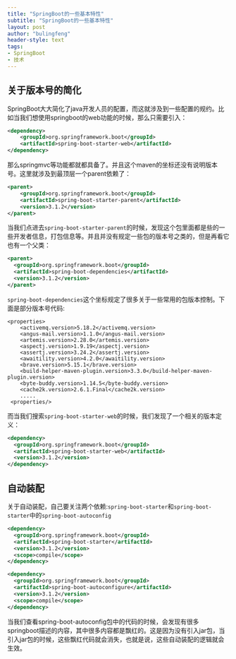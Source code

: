 ```yaml
---
title: "SpringBoot的一些基本特性"
subtitle: "SpringBoot的一些基本特性"
layout: post
author: "bulingfeng"
header-style: text
tags:
- SpringBoot
- 技术
---
```


## 关于版本号的简化

SpringBoot大大简化了java开发人员的配置，而这就涉及到一些配置的规约。比如当我们想使用springboot的web功能的时候，那么只需要引入：

```xml
<dependency>
    <groupId>org.springframework.boot</groupId>
    <artifactId>spring-boot-starter-web</artifactId>
</dependency>
```

那么springmvc等功能都就都具备了。并且这个maven的坐标还没有说明版本号。这里就涉及到最顶层一个parent依赖了：

```xml
<parent>
    <groupId>org.springframework.boot</groupId>
    <artifactId>spring-boot-starter-parent</artifactId>
    <version>3.1.2</version>
</parent>
```

当我们点进去`spring-boot-starter-parent`的时候，发现这个包里面都是些的一些开发者信息，打包信息等。并且并没有规定一些包的版本号之类的，但是再看它也有一个父类：

```xml
<parent>
  <groupId>org.springframework.boot</groupId>
  <artifactId>spring-boot-dependencies</artifactId>
  <version>3.1.2</version>
</parent>
```

`spring-boot-dependencies`这个坐标规定了很多关于一些常用的包版本控制。下面是部分版本号代码:

```properties
<properties>
    <activemq.version>5.18.2</activemq.version>
    <angus-mail.version>1.1.0</angus-mail.version>
    <artemis.version>2.28.0</artemis.version>
    <aspectj.version>1.9.19</aspectj.version>
    <assertj.version>3.24.2</assertj.version>
    <awaitility.version>4.2.0</awaitility.version>
    <brave.version>5.15.1</brave.version>
    <build-helper-maven-plugin.version>3.3.0</build-helper-maven-plugin.version>
    <byte-buddy.version>1.14.5</byte-buddy.version>
    <cache2k.version>2.6.1.Final</cache2k.version>
    .....
 <properties/>
```

而当我们搜索`spring-boot-starter-web`的时候，我们发现了一个相关的版本定义：

```xml
<dependency>
  <groupId>org.springframework.boot</groupId>
  <artifactId>spring-boot-starter-web</artifactId>
  <version>3.1.2</version>
</dependency>
```

## 自动装配

关于自动装配，自己要关注两个依赖:`spring-boot-starter`和`spring-boot-starter`中的`spring-boot-autoconfig`

```xml
<dependency>
  <groupId>org.springframework.boot</groupId>
  <artifactId>spring-boot-starter</artifactId>
  <version>3.1.2</version>
  <scope>compile</scope>
</dependency>
```

```xml
<dependency>
  <groupId>org.springframework.boot</groupId>
  <artifactId>spring-boot-autoconfigure</artifactId>
  <version>3.1.2</version>
  <scope>compile</scope>
</dependency>
```

当我们查看spring-boot-autoconfig包中的代码的时候，会发现有很多springboot描述的内容，其中很多内容都是飘红的。这是因为没有引入jar包，当引入jar包的时候，这些飘红代码就会消失，也就是说，这些自动装配的逻辑就会生效。

